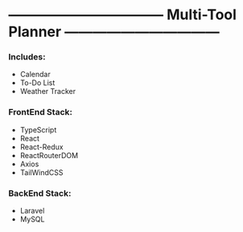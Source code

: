 # ——————————— Multi-Tool Planner ———————————

### Includes:
* Calendar
* To-Do List
* Weather Tracker

### FrontEnd Stack:
* TypeScript
* React
* React-Redux
* ReactRouterDOM
* Axios
* TailWindCSS

### BackEnd Stack:
* Laravel
* MySQL
